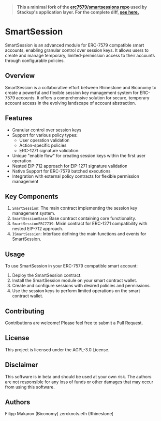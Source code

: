 > **This a minimal fork of the [erc7579/smartsessions repo](https://github.com/erc7579/smartsessions) used by Stackup's application layer. For the complete diff, [see here.](https://github.com/erc7579/smartsessions/compare/main...stackup-wallet:smartsessions:accessctl)**

# SmartSession

SmartSession is an advanced module for ERC-7579 compatible smart accounts, enabling granular control over session keys. It allows users to create and manage temporary, limited-permission access to their accounts through configurable policies.

## Overview

SmartSession is a collaborative effort between Rhinestone and Biconomy to create a powerful and flexible session key management system for ERC-7579 accounts. It offers a comprehensive solution for secure, temporary account access in the evolving landscape of account abstraction.

## Features

- Granular control over session keys
- Support for various policy types:
  - User operation validation
  - Action-specific policies
  - ERC-1271 signature validation
- Unique "enable flow" for creating session keys within the first user operation
- Nested EIP-712 approach for EIP-1271 signature validation
- Native Support for ERC-7579 batched executions
- Integration with external policy contracts for flexible permission management

## Key Components

1. `SmartSession`: The main contract implementing the session key management system.
2. `SmartSessionBase`: Base contract containing core functionality.
3. `SmartSessionERC7739`: Mixin contract for ERC-1271 compatibility with nested EIP-712 approach.
4. `ISmartSession`: Interface defining the main functions and events for SmartSession.

## Usage

To use SmartSession in your ERC-7579 compatible smart account:

1. Deploy the SmartSession contract.
2. Install the SmartSession module on your smart contract wallet.
3. Create and configure sessions with desired policies and permissions.
4. Use the session keys to perform limited operations on the smart contract wallet.

## Contributing

Contributions are welcome! Please feel free to submit a Pull Request.

## License

This project is licensed under the AGPL-3.0 License.

## Disclaimer

This software is in beta and should be used at your own risk. The authors are not responsible for any loss of funds or other damages that may occur from using this software.

## Authors

Filipp Makarov (Biconomy)
zeroknots.eth (Rhinestone)
